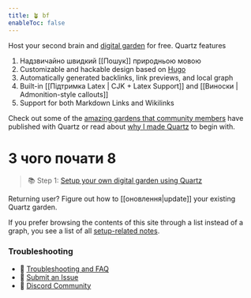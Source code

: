 ```yaml
---
title: 🪴 bf
enableToc: false
---
```


Host your second brain and [digital garden](https://jzhao.xyz/posts/networked-thought) for free. Quartz features

1. Надзвичайно швидкий  [[Пошук]] природньою мовою
2. Customizable and hackable design based on [Hugo](https://gohugo.io/)
3. Automatically generated backlinks, link previews, and local graph
4. Built-in [[Підтримка Latex | CJK + Latex Support]] and [[Виноски | Admonition-style callouts]]
5. Support for both Markdown Links and Wikilinks

Check out some of the [amazing gardens that community members](Варіанти%20використання.md) have published with Quartz or read about [why I made Quartz](Філософія.md) to begin with.

# З чого почати 8
> 📚 Step 1: [Setup your own digital garden using Quartz](Установка.md)

Returning user? Figure out how to [[оновлення|update]] your existing Quartz garden.

If you prefer browsing the contents of this site through a list instead of a graph, you see a list of all [setup-related notes](/tags/setup).

### Troubleshooting
- 🚧 [Troubleshooting and FAQ](Усунення%20проблем.md)
- 🐛 [Submit an Issue](https://github.com/jackyzha0/quartz/issues)
- 👀 [Discord Community](https://discord.gg/cRFFHYye7t)

